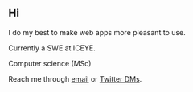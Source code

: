 
## Hi 

I do my best to make web apps more pleasant to use.


Currently a SWE at ICEYE.


Computer science (MSc)


Reach me through [email](mailto:joel.nhn@gmail.com) or [Twitter DMs](https://twitter.com/messages/compose?recipient_id=1075660159882616832).




